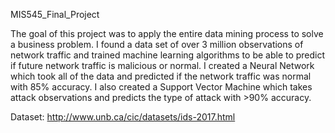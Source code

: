 MIS545_Final_Project

The goal of this project was to apply the entire data mining process to solve a business problem.  I found a data set of over 3 million observations of network traffic and trained machine learning algorithms to be able to predict if future network traffic is malicious or normal. I created a Neural Network which took all of the data and predicted if the network traffic was normal with 85% accuracy. I also created a Support Vector Machine which takes attack observations and predicts the type of attack with >90% accuracy.

Dataset: http://www.unb.ca/cic/datasets/ids-2017.html
